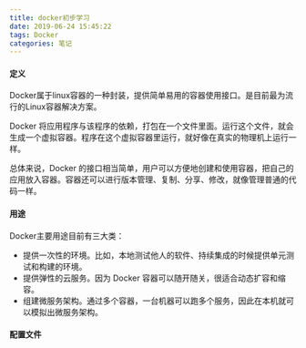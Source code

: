 ```yaml
---
title: docker初步学习
date: 2019-06-24 15:45:22
tags: Docker
categories: 笔记
---
```

#### 定义
Docker属于linux容器的一种封装，提供简单易用的容器使用接口。是目前最为流行的Linux容器解决方案。

Docker 将应用程序与该程序的依赖，打包在一个文件里面。运行这个文件，就会生成一个虚拟容器。程序在这个虚拟容器里运行，就好像在真实的物理机上运行一样。

总体来说，Docker 的接口相当简单，用户可以方便地创建和使用容器，把自己的应用放入容器。容器还可以进行版本管理、复制、分享、修改，就像管理普通的代码一样。


#### 用途
Docker主要用途目前有三大类：
+ 提供一次性的环境。比如，本地测试他人的软件、持续集成的时候提供单元测试和构建的环境。
+ 提供弹性的云服务。因为 Docker 容器可以随开随关，很适合动态扩容和缩容。
+ 组建微服务架构。通过多个容器，一台机器可以跑多个服务，因此在本机就可以模拟出微服务架构。
#### 配置文件
